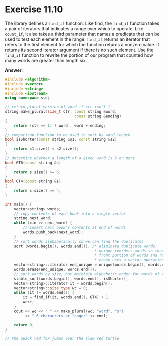 # Exercise 11.10

The library defines a `find_if` function. Like find, the `find_if` function takes a pair of iterators that indicates a range over which to operate. Like `count_if`, it also takes a third parameter that names a predicate that can be used to test each element in the range. `find_if` returns an iterator that refers to the first element for which the function returns a nonzero value. It returns its second iterator argument if there is no such element. Use the `find_if` function to rewrite the portion of our program that counted how many words are greater than length six.

**Answer**:

```cpp
#include <algorithm>
#include <vector>
#include <string>
#include <iostream>
using namespace std;

// return plural version of word if ctr isn't 1
string make_plural(size_t ctr, const string &word,
                               const string &ending)
{
    return (ctr == 1) ? word : word + ending;
}
// comparison function to be used to sort by word length
bool isShorter(const string &s1, const string &s2)
{
    return s1.size() < s2.size();
}
// determine whether a length of a given word is 6 or more
bool GT6(const string &s)
{
    return s.size() >= 6;
}
bool GT4(const string &s)
{
    return s.size() >= 4;
}

int main() {
    vector<string> words;
    // copy contents of each book into a single vector
    string next_word;
    while (cin >> next_word) {
        // insert next book's contents at end of words
        words.push_back(next_word);
    }
    // sort words alphabetically so we can find the duplicates
    sort (words.begin(), words.end()); /* eliminate duplicate words:
                                        * unique reorders words so that each word appears once in the
                                        * front portion of words and returns an iterator one past the unique range;
                                        * erase uses a vector operation to remove the nonunique elements */
    vector<string>::iterator end_unique = unique(words.begin(), words.end());
    words.erase(end_unique, words.end());
    // sort words by size, but maintain alphabetic order for words of the same size
    stable_sort(words.begin(), words.end(), isShorter);
    vector<string>::iterator it = words.begin();
    vector<string>::size_type wc = 0;
    while (it != words.end()) {
        it = find_if(it, words.end(), GT4) + 1;
        wc++;
    }
    cout << wc << " " << make_plural(wc, "word", "s")
         << " 6 characters or longer" << endl;

    return 0;
}

// the quick red fox jumps over the slow red turtle
```